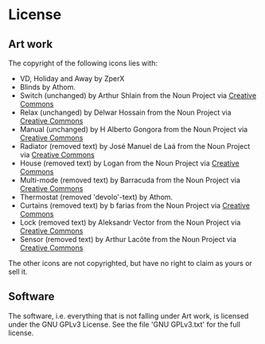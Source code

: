 # License

## Art work

The copyright of the following icons lies with:
* VD, Holiday and Away by ZperX
* Blinds by Athom.
* Switch (unchanged) by Arthur Shlain from the Noun Project via [Creative Commons](creative-commons)
* Relax (unchanged) by Delwar Hossain from the Noun Project via [Creative Commons](creative-commons)
* Manual (unchanged) by H Alberto Gongora from the Noun Project via [Creative Commons](creative-commons)
* Radiator (removed text) by José Manuel de Laá from the Noun Project via [Creative Commons](creative-commons)
* House (removed text) by Logan from the Noun Project via [Creative Commons](creative-commons)
* Multi-mode (removed text) by Barracuda from the Noun Project via [Creative Commons](creative-commons)
* Thermostat (removed 'devolo'-text) by Athom.
* Curtains (removed text) by b farias from the Noun Project via [Creative Commons](creative-commons)
* Lock (removed text) by Aleksandr Vector from the Noun Project via [Creative Commons](creative-commons)
* Sensor (removed text) by Arthur Lacôte from the Noun Project via [Creative Commons](creative-commons)

The other icons are not copyrighted, but have no right to claim as yours or sell it.

## Software
The software, i.e. everything that is not falling under Art work, is licensed under the GNU GPLv3 License. See the file 'GNU GPLv3.txt' for the full license.

[creative-commons]: https://creativecommons.org/licenses/by/3.0/us/
